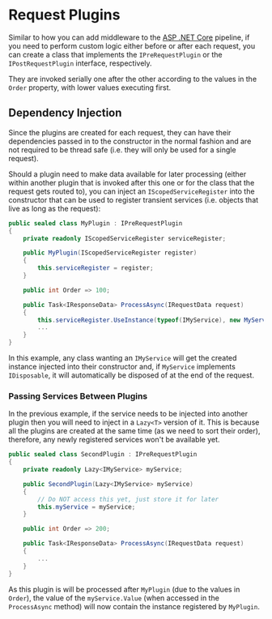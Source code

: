 # Request Plugins

Similar to how you can add middleware to the
[ASP .NET Core](https://docs.microsoft.com/en-us/aspnet/core/fundamentals/middleware)
pipeline, if you need to perform custom logic either before or after each
request, you can create a class that implements the `IPreRequestPlugin` or the
`IPostRequestPlugin` interface, respectively.

They are invoked serially one after the other according to the values in the
`Order` property, with lower values executing first.

## Dependency Injection

Since the plugins are created for each request, they can have their dependencies
passed in to the constructor in the normal fashion and are not required to be
thread safe (i.e. they will only be used for a single request).

Should a plugin need to make data available for later processing (either within
another plugin that is invoked after this one or for the class that the request
gets routed to), you can inject an `IScopedServiceRegister` into the constructor
that can be used to register transient services (i.e. objects that live as long
as the request):

``` C#
public sealed class MyPlugin : IPreRequestPlugin
{
    private readonly IScopedServiceRegister serviceRegister;

    public MyPlugin(IScopedServiceRegister register)
    {
        this.serviceRegister = register;
    }

    public int Order => 100;

    public Task<IResponseData> ProcessAsync(IRequestData request)
    {
        this.serviceRegister.UseInstance(typeof(IMyService), new MyService());
        ...
    }
}
```

In this example, any class wanting an `IMyService` will get the created instance
injected into their constructor and, if `MyService` implements `IDisposable`, it
will automatically be disposed of at the end of the request.

### Passing Services Between Plugins

In the previous example, if the service needs to be injected into another plugin
then you will need to inject in a `Lazy<T>` version of it. This is because all
the plugins are created at the same time (as we need to sort their order),
therefore, any newly registered services won't be available yet.

``` C#
public sealed class SecondPlugin : IPreRequestPlugin
{
    private readonly Lazy<IMyService> myService;

    public SecondPlugin(Lazy<IMyService> myService)
    {
        // Do NOT access this yet, just store it for later
        this.myService = myService;
    }

    public int Order => 200;

    public Task<IResponseData> ProcessAsync(IRequestData request)
    {
        ...
    }
}
```

As this plugin is will be processed after `MyPlugin` (due to the values in
`Order`), the value of the `myService.Value` (when accessed in the
`ProcessAsync` method) will now contain the instance registered by `MyPlugin`.
